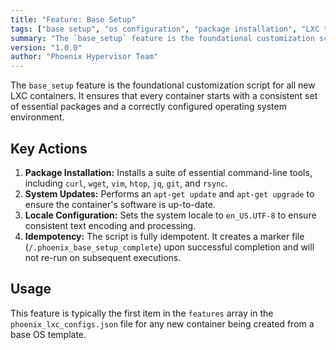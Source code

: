 ```yaml
---
title: "Feature: Base Setup"
tags: ["base setup", "os configuration", "package installation", "LXC template", "container initialization"]
summary: "The `base_setup` feature is the foundational customization script for all new LXC containers. It ensures that every container starts with a consistent set of essential packages and a correctly configured operating system environment."
version: "1.0.0"
author: "Phoenix Hypervisor Team"
---
```


The `base_setup` feature is the foundational customization script for all new LXC containers. It ensures that every container starts with a consistent set of essential packages and a correctly configured operating system environment.

## Key Actions

1.  **Package Installation:** Installs a suite of essential command-line tools, including `curl`, `wget`, `vim`, `htop`, `jq`, `git`, and `rsync`.
2.  **System Updates:** Performs an `apt-get update` and `apt-get upgrade` to ensure the container's software is up-to-date.
3.  **Locale Configuration:** Sets the system locale to `en_US.UTF-8` to ensure consistent text encoding and processing.
4.  **Idempotency:** The script is fully idempotent. It creates a marker file (`/.phoenix_base_setup_complete`) upon successful completion and will not re-run on subsequent executions.

## Usage

This feature is typically the first item in the `features` array in the `phoenix_lxc_configs.json` file for any new container being created from a base OS template.